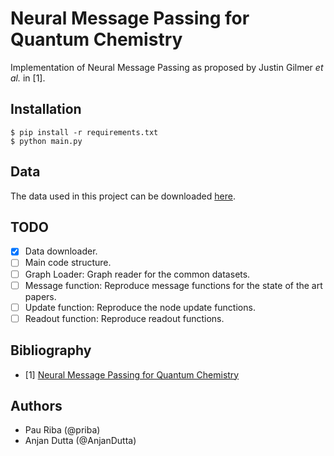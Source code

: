 # Neural Message Passing for Quantum Chemistry

Implementation of Neural Message Passing as proposed by Justin Gilmer *et al.* in [1].

## Installation

    $ pip install -r requirements.txt
    $ python main.py

## Data

The data used in this project can be downloaded [here](https://github.com/priba/nmp_qc/tree/master/data).
## TODO

- [x] Data downloader.
- [ ] Main code structure.
- [ ] Graph Loader: Graph reader for the common datasets.
- [ ] Message function: Reproduce message functions for the state of the art papers.
- [ ] Update function: Reproduce the node update functions.
- [ ] Readout function: Reproduce readout functions.

## Bibliography

- [1] [Neural Message Passing for Quantum Chemistry](https://arxiv.org/pdf/1704.01212.pdf)

## Authors

* Pau Riba (@priba)
* Anjan Dutta (@AnjanDutta)
